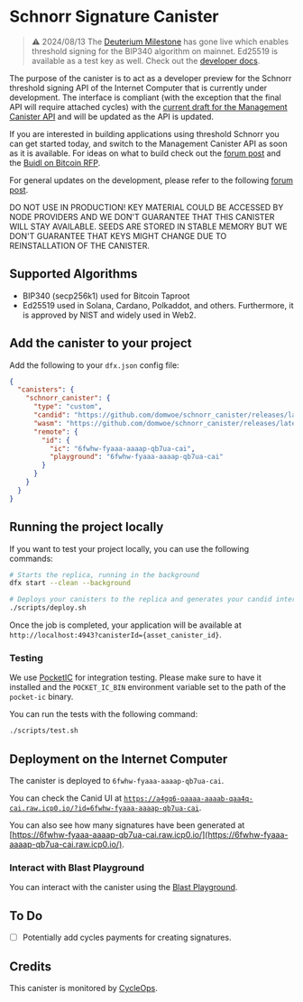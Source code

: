 # Schnorr Signature Canister

> :warning: 2024/08/13 The [Deuterium Milestone](https://x.com/dfinity/status/1823341406254985448) has gone live which enables threshold signing for the BIP340 algorithm on mainnet. Ed25519 is available as a test key as well. Check out the [developer docs](https://internetcomputer.org/docs/current/developer-docs/smart-contracts/signatures/signing-messages-t-schnorr).

The purpose of the canister is to act as a developer preview for the Schnorr threshold signing API of the Internet Computer that is currently under development. The interface is compliant (with the exception that the final API will require attached cycles) with the [current draft for the Management Canister API](https://github.com/dfinity/interface-spec/pull/288) and will be updated as the API is updated.

If you are interested in building applications using threshold Schnorr you can get started today, and switch to the Management Canister API as soon as it is available. For ideas on what to build check out the [forum post](https://forum.dfinity.org/t/threshold-schnorr-facilitating-brc-20-trading-solana-integration-certificate-signing-and-more/28993) and the [Buidl on Bitcoin RFP](https://github.com/dfinity/grant-rfps/issues/58). 

For general updates on the development, please refer to the following [forum post](https://forum.dfinity.org/t/threshold-schnorr-facilitating-brc-20-trading-solana-integration-certificate-signing-and-more/28993).

DO NOT USE IN PRODUCTION! KEY MATERIAL COULD BE ACCESSED BY NODE PROVIDERS AND WE DON'T GUARANTEE THAT THIS CANISTER WILL STAY AVAILABLE. SEEDS ARE STORED IN STABLE MEMORY BUT WE DON'T GUARANTEE THAT KEYS MIGHT CHANGE DUE TO REINSTALLATION OF THE CANISTER.

## Supported Algorithms

- BIP340 (secp256k1) used for Bitcoin Taproot
- Ed25519 used in Solana, Cardano, Polkaddot, and others. Furthermore, it is approved by NIST and widely used in Web2.

## Add the canister to your project

Add the following to your `dfx.json` config file:

```json
{
  "canisters": {
    "schnorr_canister": {
      "type": "custom",
      "candid": "https://github.com/domwoe/schnorr_canister/releases/latest/download/schnorr_canister.did",
      "wasm": "https://github.com/domwoe/schnorr_canister/releases/latest/download/schnorr_canister.wasm.gz",
      "remote": {
        "id": {
          "ic": "6fwhw-fyaaa-aaaap-qb7ua-cai",
          "playground": "6fwhw-fyaaa-aaaap-qb7ua-cai"
        }
      }
    }
  }
}
```

## Running the project locally

If you want to test your project locally, you can use the following commands:

```bash
# Starts the replica, running in the background
dfx start --clean --background

# Deploys your canisters to the replica and generates your candid interface
./scripts/deploy.sh
```

Once the job is completed, your application will be available at `http://localhost:4943?canisterId={asset_canister_id}`.

### Testing

We use [PocketIC](https://github.com/dfinity/pocketic) for integration testing. Please make sure to have it installed and the `POCKET_IC_BIN` environment variable set to the path of the `pocket-ic` binary.

You can run the tests with the following command:

```sh
./scripts/test.sh
```

## Deployment on the Internet Computer

The canister is deployed to `6fwhw-fyaaa-aaaap-qb7ua-cai`. 

You can check the Canid UI at [`https://a4gq6-oaaaa-aaaab-qaa4q-cai.raw.icp0.io/?id=6fwhw-fyaaa-aaaap-qb7ua-cai`](https://a4gq6-oaaaa-aaaab-qaa4q-cai.raw.icp0.io/?id=6fwhw-fyaaa-aaaap-qb7ua-cai).

You can also see how many signatures have been generated at [https://6fwhw-fyaaa-aaaap-qb7ua-cai.raw.icp0.io/](https://6fwhw-fyaaa-aaaap-qb7ua-cai.raw.icp0.io/).

### Interact with Blast Playground

You can interact with the canister using the [Blast Playground](https://jglts-daaaa-aaaai-qnpma-cai.ic0.app/831.de93c1521f2395ef78586691ca27d4d3a0a937ebd0ffa442a1479769).

## To Do

- [ ] Potentially add cycles payments for creating signatures.


## Credits

This canister is monitored by [CycleOps](https://cycleops.dev).



